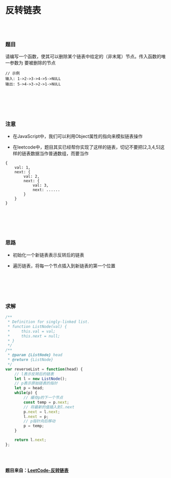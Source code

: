 # 反转链表

<br></br>

### 题目

请编写一个函数，使其可以删除某个链表中给定的（非末尾）节点。传入函数的唯一参数为 要被删除的节点

```
// 示例
输入: 1->2->3->4->5->NULL
输出: 5->4->3->2->1->NULL
```

<br></br>
<br></br>




### 注意

- 在JavaScript中，我们可以利用Object属性的指向来模拟链表操作

- 在leetcode中，题目其实已经帮你实现了这样的链表，切记不要把[2,3,4,5]这样的链表数据当作普通数组，而要当作
```
{
    val: 1,
    next: {
        val: 2,
        next: {
            val: 3,
            next: ......
        }
    }
}
```


<br></br>
<br></br>




### 思路

- 初始化一个新链表表示反转后的链表

- 遍历链表，将每一个节点插入到新链表的第一个位置

<br></br>
<br></br>





### 求解

```javascript
/**
 * Definition for singly-linked list.
 * function ListNode(val) {
 *     this.val = val;
 *     this.next = null;
 * }
 */
/**
 * @param {ListNode} head
 * @return {ListNode}
 */
var reverseList = function(head) {
    // l表示反转后的链表
    let l = new ListNode();
    // p表示原始链表的指针
    let p = head;
    while(p) {
        // 缓存p的下一个节点
        const temp = p.next;
        // 将最新的值插入到l.next
        p.next = l.next;
        l.next = p;
        // p指针向后移动
        p = temp;
    }

    return l.next;
};
```

<br></br>

**题目来自：[LeetCode-反转链表](https://leetcode-cn.com/problems/reverse-linked-list/)**
